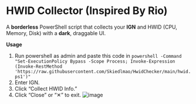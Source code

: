 
# HWID Collector (Inspired By Rio) 

A **borderless** PowerShell script that collects your **IGN** and HWID (CPU, Memory, Disk) with a **dark**, draggable UI.

**Usage**  
1. Run powershell as admin and paste this code in  ```powershell -Command "Set-ExecutionPolicy Bypass -Scope Process; Invoke-Expression (Invoke-RestMethod 'https://raw.githubusercontent.com/Skiedlmao/HwidChecker/main/hwid.ps1')"``` 
2. Enter IGN.  
3. Click “Collect HWID Info.”  
4. Click “Close” or “✕” to exit.
![image](https://github.com/user-attachments/assets/8a066a6c-b211-46e2-b71e-e82f1cd74e7d)
